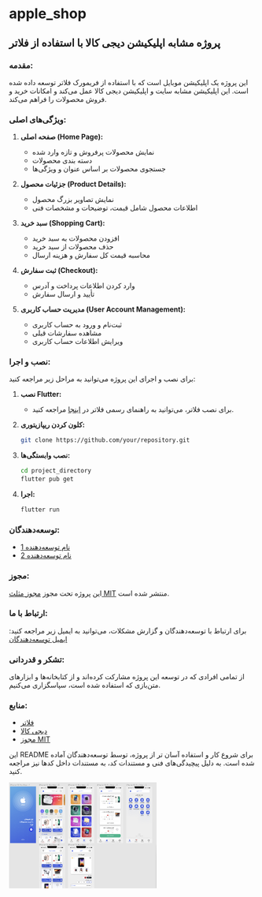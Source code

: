 # apple_shop

## پروژه مشابه اپلیکیشن دیجی کالا با استفاده از فلاتر

### مقدمه:
این پروژه یک اپلیکیشن موبایل است که با استفاده از فریمورک فلاتر توسعه داده شده است. این اپلیکیشن مشابه سایت و اپلیکیشن دیجی کالا عمل می‌کند و امکانات خرید و فروش محصولات را فراهم می‌کند.

### ویژگی‌های اصلی:
1. **صفحه اصلی (Home Page):**
   - نمایش محصولات پرفروش و تازه وارد شده
   - دسته بندی محصولات
   - جستجوی محصولات بر اساس عنوان و ویژگی‌ها

2. **جزئیات محصول (Product Details):**
   - نمایش تصاویر بزرگ محصول
   - اطلاعات محصول شامل قیمت، توضیحات و مشخصات فنی

3. **سبد خرید (Shopping Cart):**
   - افزودن محصولات به سبد خرید
   - حذف محصولات از سبد خرید
   - محاسبه قیمت کل سفارش و هزینه ارسال

4. **ثبت سفارش (Checkout):**
   - وارد کردن اطلاعات پرداخت و آدرس
   - تأیید و ارسال سفارش

5. **مدیریت حساب کاربری (User Account Management):**
   - ثبت‌نام و ورود به حساب کاربری
   - مشاهده سفارشات قبلی
   - ویرایش اطلاعات حساب کاربری

### نصب و اجرا:
برای نصب و اجرای این پروژه می‌توانید به مراحل زیر مراجعه کنید:

1. **نصب Flutter:**
   - برای نصب فلاتر، می‌توانید به راهنمای رسمی فلاتر در [اینجا](https://flutter.dev/docs/get-started/install) مراجعه کنید.

2. **کلون کردن ریپازیتوری:**
   ```bash
   git clone https://github.com/your/repository.git
   ```

3. **نصب وابستگی‌ها:**
   ```bash
   cd project_directory
   flutter pub get
   ```

4. **اجرا:**
   ```bash
   flutter run
   ```

### توسعه‌دهندگان:
- [نام توسعه‌دهنده 1](https://github.com/developer1)
- [نام توسعه‌دهنده 2](https://github.com/developer2)

### مجوز:
این پروژه تحت مجوز [مجوز مثلث MIT](LICENSE) منتشر شده است.

### ارتباط با ما:
برای ارتباط با توسعه‌دهندگان و گزارش مشکلات، می‌توانید به ایمیل زیر مراجعه کنید:
[ایمیل توسعه‌دهندگان](mailto:developer@example.com)

### تشکر و قدردانی:
از تمامی افرادی که در توسعه این پروژه مشارکت کرده‌اند و از کتابخانه‌ها و ابزارهای متن‌بازی که استفاده شده است، سپاسگزاری می‌کنیم.

### منابع:
- [فلاتر](https://flutter.dev/)
- [دیجی کالا](https://www.digikala.com/)
- [مجوز MIT](https://opensource.org/licenses/MIT)

این README برای شروع کار و استفاده آسان تر از پروژه، توسط توسعه‌دهندگان آماده شده است. به دلیل پیچیدگی‌های فنی و مستندات کد، به مستندات داخل کدها نیز مراجعه کنید.

<img src="https://raw.githubusercontent.com/mahdiramezanii/appleShop/main/assets/images/ui.png" width="300">

